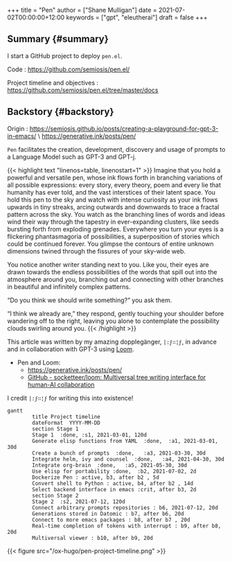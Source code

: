 +++
title = "Pen"
author = ["Shane Mulligan"]
date = 2021-07-02T00:00:00+12:00
keywords = ["gpt", "eleutherai"]
draft = false
+++

## Summary {#summary}

I start a GitHub project to deploy `pen.el`.

Code
: <https://github.com/semiosis/pen.el/>

Project timeline and objectives
: <https://github.com/semiosis/pen.el/tree/master/docs>


## Backstory {#backstory}

Origin
: <https://semiosis.github.io/posts/creating-a-playground-for-gpt-3-in-emacs/> \\
    <https://generative.ink/posts/pen/>

`Pen` facilitates the creation,
development, discovery and usage of prompts to
a Language Model such as GPT-3 and GPT-j.

{{< highlight text "linenos=table, linenostart=1" >}}
Imagine that you hold a powerful and versatile pen, whose ink flows forth in
branching variations of all possible expressions: every story, every theory,
poem and every lie that humanity has ever told, and the vast interstices of
their latent space. You hold this pen to the sky and watch with intense
curiosity as your ink flows upwards in tiny streaks, arcing outwards and
downwards to trace a fractal pattern across the sky. You watch as the branching
lines of words and ideas wind their way through the tapestry in ever-expanding
clusters, like seeds bursting forth from exploding grenades. Everywhere you
turn your eyes is a flickering phantasmagoria of possibilities, a superposition
of stories which could be continued forever. You glimpse the contours of entire
unknown dimensions twined through the fissures of your sky-wide web.

You notice another writer standing next to you. Like you, their eyes are drawn
towards the endless possibilities of the words that spill out into the
atmosphere around you, branching out and connecting with other branches in
beautiful and infinitely complex patterns.

“Do you think we should write something?” you ask them.

“I think we already are,” they respond, gently touching your shoulder before
wandering off to the right, leaving you alone to contemplate the possibility
clouds swirling around you.
{{< /highlight >}}

This article was written by my amazing dopplegänger, `|:ϝ∷¦ϝ`, in advance and
in collaboration with GPT-3 using [Loom](https://github.com/socketteer/loom).

-   Pen and Loom:
    -   <https://generative.ink/posts/pen/>
    -   [GitHub - socketteer/loom: Multiversal tree writing interface for human-AI collaboration](https://github.com/socketteer/loom)

I credit `|:ϝ∷¦ϝ` for writing this into existence!

```mermaid
gantt
        title Project timeline
        dateFormat  YYYY-MM-DD
        section Stage 1
        Stage 1  :done, :s1, 2021-03-01, 120d
        Generate elisp functions from YAML  :done,  :a1, 2021-03-01, 30d
        Create a bunch of prompts  :done,   :a3, 2021-03-30, 30d
        Integrate helm, ivy and counsel  :done,   :a4, 2021-04-30, 30d
        Integrate org-brain  :done,   :a5, 2021-05-30, 30d
        Use elisp for portability :done,  :b2, 2021-07-02, 2d
        Dockerize Pen : active, b3, after b2 , 5d
        Convert shell to Python : active, b4, after b2 , 14d
        Select backend interface in emacs :crit, after b3, 2d
        section Stage 2
        Stage 2  :s2, 2021-07-12, 120d
        Connect arbitrary prompts repositories : b6, 2021-07-12, 20d
        Generations stored in Datomic : b7, after b6, 20d
        Connect to more emacs packages : b8, after b7 , 20d
        Real-time completion of tokens with interrupt : b9, after b8, 20d
        Multiversal viewer : b10, after b9, 20d
```

{{< figure src="/ox-hugo/pen-project-timeline.png" >}}